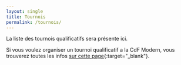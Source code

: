 ```yaml
---
layout: single
title: Tournois
permalink: /tournois/
---
```


La liste des tournois qualificatifs sera présente ici.

Si vous voulez organiser un tournoi qualificatif a la CdF Modern, vous trouverez toutes les infos [sur cette page](/organiser-un-qualifier/){:target="_blank"}.
